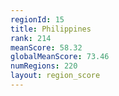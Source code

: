 ```yaml
---
regionId: 15
title: Philippines
rank: 214
meanScore: 58.32
globalMeanScore: 73.46
numRegions: 220
layout: region_score
---
```

